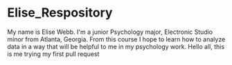 # Elise_Respository
My name is Elise Webb. I'm a junior Psychology major, Electronic Studio minor from Atlanta, Georgia. From this course I hope to learn how to analyze data in a way that will be helpful to me in my psychology work.
Hello all, this is me trying my first pull request

